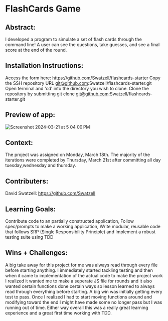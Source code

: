 # FlashCards Game

## Abstract:

I developed a program to simulate a set of flash cards through the command line! A user can see the questions, take guesses, and see a final score at the end of the round.

## Installation Instructions:

Access the form here: https://github.com/Swatzell/flashcards-starter Copy the SSH repository URL git@github.com:Swatzell/flashcards-starter.git Open terminal and 'cd' into the directory you wish to clone. Clone the repository by submitting git clone git@github.com:Swatzell/flashcards-starter.git

## Preview of app:
![Screenshot 2024-03-21 at 5 04 00 PM](https://github.com/Swatzell/flashcards-starter/assets/59072840/abc65975-22b2-4e9d-8a10-e40317065207)
## Context:

The project was assigned on Monday, March 18th. The majority of the iterations were completed by Thursday, March 21st after committing all day tuesday,wednesday and thursday.

## Contributers:

David Swatzell: https://github.com/Swatzell

## Learning Goals:
Contribute code to an partially constructed application,
Follow spec/prompts to make a working application,
Write modular, reusable code that follows SRP (Single Responsibility Principle) and 
Implement a robust testing suite using TDD

## Wins + Challenges:

A big take away for this project for me was always read through every file before starting anything. I immediately started tackling testing and then when it came to implementation of the actual code to make the project work I realized it wanted me to make a seperate JS file for rounds and it also wanted certain functions done certain ways so lesson learned to always read through everything before starting. A big win was initially getting every test to pass. Once I realized I had to start moving functions around and modifying toward the end I might have made some no longer pass but I was running out of time. Either way overall this was a really great learning experience and a great first time working with TDD.

